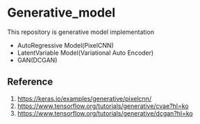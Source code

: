 # Generative_model
This repository is generative model implementation
* AutoRegressive Model(PixelCNN)
* LatentVariable Model(Variational Auto Encoder)
* GAN(DCGAN)

## Reference
1. https://keras.io/examples/generative/pixelcnn/
2. https://www.tensorflow.org/tutorials/generative/cvae?hl=ko
3. https://www.tensorflow.org/tutorials/generative/dcgan?hl=ko